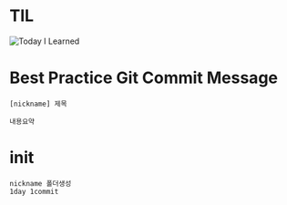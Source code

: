 # TIL

![Today I Learned](https://i.kym-cdn.com/entries/icons/original/000/019/513/til.jpg)

# Best Practice Git Commit Message
```
[nickname] 제목

내용요약

```

# init
```
nickname 폴더생성
1day 1commit
```
